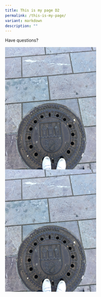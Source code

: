 ```yaml
---
title: This is my page D2
permalink: /this-is-my-page/
variant: markdown
description: ""
---
```

Have questions?

<div class="image">
  <a href="https://va.ecitizen.gov.sg/cfp/customerPages/mlaw/explorefaq.aspx"><img style="width: 300px; float: left;" alt="Have Questions?" title="Have Questions?" src="/images/IMG_3223.jpg"></a>
</div><br>

<img style="width: 300px; float: left;" height="auto" width="100%" title="Have Questions?" alt="Have Questions?" src="/images/IMG_3223.jpg" href="https://va.ecitizen.gov.sg/cfp/customerPages/mlaw/explorefaq.aspx">